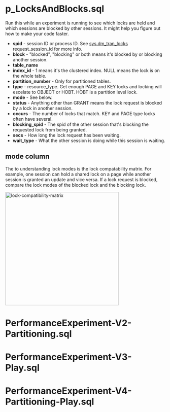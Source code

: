 # p_LocksAndBlocks.sql
Run this while an experiment is running to see which locks are held and which sessions are blocked by other sessions. It might help you figure out how to make your code faster.

- **spid** - session ID or process ID. See [sys.dm_tran_locks](https://learn.microsoft.com/en-us/sql/relational-databases/system-dynamic-management-views/sys-dm-tran-locks-transact-sql?view=sql-server-ver16) request_session_id for more info.
- **block** - "blocked", "blocking" or both means it's blocked by or blocking another session.
- **table_name**
- **index_id** - 1 means it's the clustered index. NULL means the lock is on the whole table.
- **partition_number** - Only for partitioned tables.
- **type** - resource_type. Get enough PAGE and KEY locks and locking will escelate to OBJECT or HOBT. HOBT is a partition level lock.
- **mode** - See below.
- **status** - Anything other than GRANT means the lock request is blocked by a lock in another session.
- **occurs** - The number of locks that match. KEY and PAGE type locks often have several.
- **blocking_spid** - The spid of the other session that's blocking the requested lock from being granted.
- **secs** - How long the lock request has been waiting.
- **wait_type** - What the other session is doing while this session is waiting.

## mode column
The to understanding lock modes is the lock compatability matrix. For example, one session can hold a shared lock on a page while another session is granted an update and vice versa. If a lock request is blocked, compare the lock modes of the blocked lock and the blocking lock.

<img width="357" alt="lock-compatibility-matrix" src="https://github.com/chucknewmanjr/PerformanceExperiment/assets/33396894/cf5d2ca9-330d-494a-bc89-0bc214cacfdd">

# PerformanceExperiment-V2-Partitioning.sql


# PerformanceExperiment-V3-Play.sql


# PerformanceExperiment-V4-Partitioning-Play.sql



